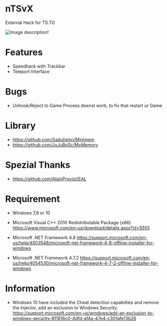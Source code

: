 # nTSvX
External Hack for TS.TO

![Image description](http://i.epvpimg.com/WqV9gab.png)!


# **Features**
- Speedhack with Trackbar
- Teleport Interface

# **Bugs**
- Unhook/Reject to Game Process doenst work, to fix that restart ur Game

# **Library**
- https://github.com/Sadulisten/Minimem
- https://github.com/JuJuBoSc/MyMemory

# **Spezial Thanks**
- https://github.com/AlainProvist/EAL

# **Requirement**
- Windows 7,8 or 10

- Microsoft Visual C++ 2010 Redistributable Package (x86)
https://www.microsoft.com/en-us/download/details.aspx?id=5555
- Microsoft .NET Framework 4.8
https://support.microsoft.com/en-us/help/4503548/microsoft-net-framework-4-8-offline-installer-for-windows
- Microsoft .NET Framework 4.7.2
https://support.microsoft.com/en-us/help/4054530/microsoft-net-framework-4-7-2-offline-installer-for-windows

# **Information**
- Windows 10 have included the Cheat detection capabilties and remove the Injector, add an exclusion to Windows Security.
https://support.microsoft.com/en-us/windows/add-an-exclusion-to-windows-security-811816c0-4dfd-af4a-47e4-c301afe13b26
